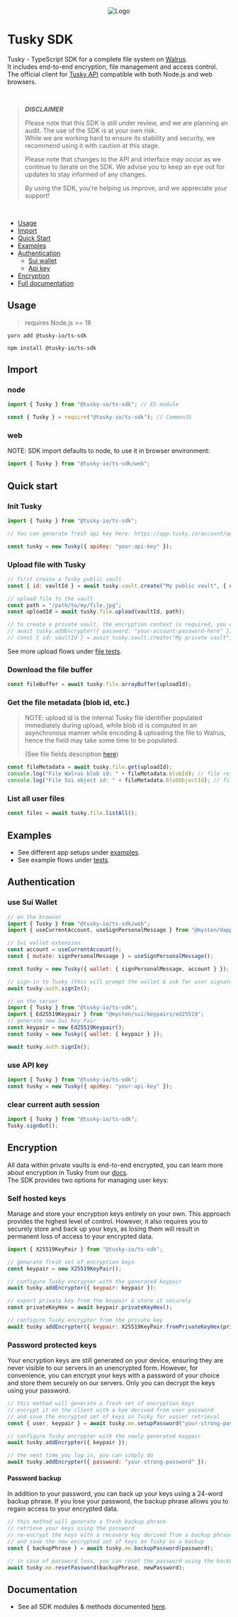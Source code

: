 <p align="center">
<img src="./og-image.png" alt="Logo">
</p>

# Tusky SDK

Tusky - TypeScript SDK for a complete file system on [Walrus](https://www.walrus.xyz/).\
It includes end-to-end encryption, file management and access control.\
The official client for [Tusky API](https://docs.tusky.io/) compatible with both Node.js and web browsers.

<br/>

> **_DISCLAIMER_**
>
> Please note that this SDK is still under review, and we are planning an audit. The use of the SDK is at your own risk.\
> While we are working hard to ensure its stability and security, we recommend using it with caution at this stage.
>
> Please note that changes to the API and interface may occur as we continue to iterate on the SDK. We advise you to keep an eye out for updates to stay informed of any changes.
>
> By using the SDK, you're helping us improve, and we appreciate your support!

<br/>


- [Usage](#usage)
- [Import](#import)
- [Quick Start](#quick-start)
- [Examples](#examples)
- [Authentication](#authentication)
  - [Sui wallet](#use-sui-wallet)
  - [Api key](#use-api-key)
- [Encryption](#encryption)
- [Full documentation](#documentation)

## Usage

> requires Node.js >= 18

<CodeGroup>
  <CodeGroupItem title="yarn">

```console:no-line-numbers
yarn add @tusky-io/ts-sdk
```

  </CodeGroupItem>
  <CodeGroupItem title="npm">

```console:no-line-numbers
npm install @tusky-io/ts-sdk
```

  </CodeGroupItem>
</CodeGroup>

## Import

### node

<CodeGroup>
  <CodeGroupItem title="ES Modules">

```js
import { Tusky } from "@tusky-io/ts-sdk"; // ES module
```

  </CodeGroupItem>
  <CodeGroupItem title="CommonJS">

```js
const { Tusky } = require("@tusky-io/ts-sdk"); // CommonJS
```

  </CodeGroupItem>
</CodeGroup>

### web

NOTE: SDK import defaults to node, to use it in browser environment:

```js
import { Tusky } from "@tusky-io/ts-sdk/web";
```

## Quick start

### Init Tusky

```js
import { Tusky } from "@tusky-io/ts-sdk";

// You can generate fresh api key here: https://app.tusky.io/account/api-keys

const tusky = new Tusky({ apiKey: "your-api-key" });
```

### Upload file with Tusky

```js
// first create a Tusky public vault
const { id: vaultId } = await tusky.vault.create("My public vault", { encrypted: false });

// upload file to the vault
const path = "/path/to/my/file.jpg";
const uploadId = await tusky.file.upload(vaultId, path);

// to create a private vault, the encryption context is required, you can learn more in Encryption paragraph
// await tusky.addEncrypter({ password: "your-account-password-here" });
// const { id: vaultId } = await tusky.vault.create("My private vault", { encrypted: true });
```

See more upload flows under [file tests](src/__tests__/vault/file.test.ts).

### Download the file buffer

```js
const fileBuffer = await tusky.file.arrayBuffer(uploadId);
```

### Get the file metadata (blob id, etc.)

> NOTE: upload id is the internal Tusky file identifier populated immediately during upload, while blob id is computed in an asynchronous manner while encoding & uploading the file to Walrus, hence the field may take some time to be populated.
>
> (See file fields description [here](src/types/file-version.ts))


```js
const fileMetadata = await tusky.file.get(uploadId);
console.log("File Walrus blob id: " + fileMetadata.blobId); // file reference off chain, computed deterministically from blob content
console.log("File Sui object id: " + fileMetadata.blobObjectId); // file reference on chain
```

### List all user files

```js
const files = await tusky.file.listAll();
```

## Examples

- See different app setups under [examples](examples).
- See example flows under [tests](src/__tests__).

## Authentication

### use Sui Wallet

```js
// on the browser
import { Tusky } from "@tusky-io/ts-sdk/web";
import { useCurrentAccount, useSignPersonalMessage } from "@mysten/dapp-kit";

// Sui wallet extension
const account = useCurrentAccount();
const { mutate: signPersonalMessage } = useSignPersonalMessage();

const tusky = new Tusky({ wallet: { signPersonalMessage, account } });

// sign-in to Tusky (this will prompt the wallet & ask for user signature)
await tusky.auth.signIn();
```

```js
// on the server
import { Tusky } from "@tusky-io/ts-sdk";
import { Ed25519Keypair } from "@mysten/sui/keypairs/ed25519";
// generate new Sui Key Pair
const keypair = new Ed25519Keypair();
const tusky = new Tusky({ wallet: { keypair } });

await tusky.auth.signIn();
```

### use API key

```js
import { Tusky } from "@tusky-io/ts-sdk";
const tusky = new Tusky({ apiKey: "your-api-key" });
```

### clear current auth session

```js
import { Tusky } from "@tusky-io/ts-sdk";
Tusky.signOut();
```

## Encryption

All data within private vaults is end-to-end encrypted, you can learn more about encryption in Tusky from our [docs](https://docs.tusky.io/tusky-encryption/tusky-encryption).\
The SDK provides two options for managing user keys:

### Self hosted keys

Manage and store your encryption keys entirely on your own. This approach provides the highest level of control. However, it also requires you to securely store and back up your keys, as losing them will result in permanent loss of access to your encrypted data.

```js
import { X25519KeyPair } from "@tusky-io/ts-sdk";

// generate fresh set of encryption keys
const keypair = new X25519KeyPair();

// configure Tusky encrypter with the generated keypair
await tusky.addEncrypter({ keypair: keypair });

// export private key from the keypair & store it securely
const privateKeyHex = await keypair.privateKeyHex();

// configure Tusky encrypter from the private key
await tusky.addEncrypter({ keypair: X25519KeyPair.fromPrivateKeyHex(privateKeyHex) });
```

### Password protected keys

Your encryption keys are still generated on your device, ensuring they are never visible to our servers in an unencrypted form. However, for convenience, you can encrypt your keys with a password of your choice and store them securely on our servers. Only you can decrypt the keys using your password.

```js
// this method will generate a fresh set of encryption keys
// encrypt it on the client with a kye derived from user password
// and save the encrypted set of keys on Tusky for easier retrieval
const { user, keypair } = await tusky.me.setupPassword("your-strong-password");

// configure Tusky encrypter with the newly generated keypair
await tusky.addEncrypter({ keypair });

// the next time you log in, you can simply do
await tusky.addEncrypter({ password: "your-strong-password" });
```

#### Password backup

In addition to your password, you can back up your keys using a 24-word backup phrase. If you lose your password, the backup phrase allows you to regain access to your encrypted data.

```js
// this method will generate a fresh backup phrase
// retrieve your keys using the password
// re-encrypt the keys with a recovery key derived from a backup phrase
// and save the new encrypted set of keys on Tusky as a backup
const { backupPhrase } = await tusky.me.backupPassword(password);

// in case of password loss, you can reset the password using the backup phrase
await tusky.me.resetPassword(backupPhrase, newPassword);
```

## Documentation

- See all SDK modules & methods documented [here](DOCS.md).
